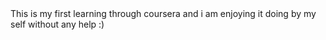 
<html lang="en">
<head>
	<meta charset="UTF-8">
<title> first learning?</title> <!-- heading of the code which will be displayed at title of tab -->
</head>
<body>
	This is my first learning through coursera and i am enjoying it doing by my self without any help :)
</body>

</html>
